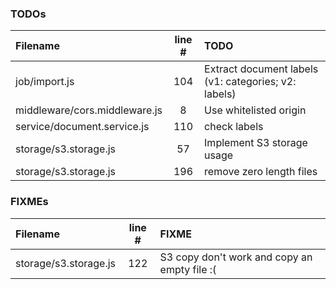### TODOs
| Filename | line # | TODO
|:------|:------:|:------
| job/import.js | 104 | Extract document labels (v1: categories; v2: labels)
| middleware/cors.middleware.js | 8 | Use whitelisted origin
| service/document.service.js | 110 | check labels
| storage/s3.storage.js | 57 | Implement S3 storage usage
| storage/s3.storage.js | 196 | remove zero length files

### FIXMEs
| Filename | line # | FIXME
|:------|:------:|:------
| storage/s3.storage.js | 122 | S3 copy don't work and copy an empty file :(